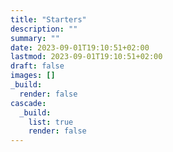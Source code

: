 ```yaml
---
title: "Starters"
description: ""
summary: ""
date: 2023-09-01T19:10:51+02:00
lastmod: 2023-09-01T19:10:51+02:00
draft: false
images: []
_build:
  render: false
cascade:
  _build:
    list: true
    render: false
---
```


